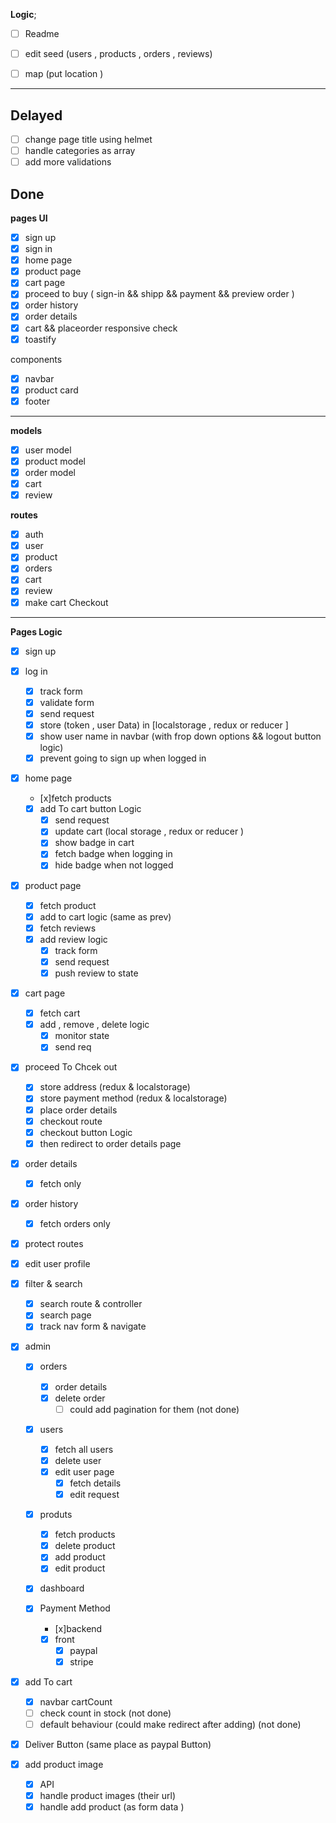 **Logic**;

- [ ] Readme
- [ ] edit seed (users , products , orders , reviews)

- [ ] map (put location )

---

## Delayed

- [ ] change page title using helmet
- [ ] handle categories as array
- [ ] add more validations

## Done

**pages UI**

- [x] sign up
- [x] sign in
- [x] home page
- [x] product page
- [x] cart page
- [x] proceed to buy ( sign-in && shipp && payment && preview order )
- [x] order history
- [x] order details
- [x] cart && placeorder responsive check
- [x] toastify

components

- [x] navbar
- [x] product card
- [x] footer

---

**models**

- [x] user model
- [x] product model
- [x] order model
- [x] cart
- [x] review

**routes**

- [x] auth
- [x] user
- [x] product
- [x] orders
- [x] cart
- [x] review
- [x] make cart Checkout

---

**Pages Logic**

- [x] sign up
- [x] log in

  - [x] track form
  - [x] validate form
  - [x] send request
  - [x] store (token , user Data) in [localstorage , redux or reducer ]
  - [x] show user name in navbar (with frop down options && logout button logic)
  - [x] prevent going to sign up when logged in

- [x] home page

  - [x]fetch products
  - [x] add To cart button Logic
    - [x] send request
    - [x] update cart (local storage , redux or reducer )
    - [x] show badge in cart
    - [x] fetch badge when logging in
    - [x] hide badge when not logged

- [x] product page

  - [x] fetch product
  - [x] add to cart logic (same as prev)
  - [x] fetch reviews
  - [x] add review logic
    - [x] track form
    - [x] send request
    - [x] push review to state

- [x] cart page

  - [x] fetch cart
  - [x] add , remove , delete logic
    - [x] monitor state
    - [x] send req

- [x] proceed To Chcek out

  - [x] store address (redux & localstorage)
  - [x] store payment method (redux & localstorage)
  - [x] place order details
  - [x] checkout route
  - [x] checkout button Logic
  - [x] then redirect to order details page

- [x] order details

  - [x] fetch only

- [x] order history

  - [x] fetch orders only

- [x] protect routes

- [x] edit user profile

- [x] filter & search

  - [x] search route & controller
  - [x] search page
  - [x] track nav form & navigate

- [x] admin

  - [x] orders

    - [x] order details
    - [x] delete order
      - [ ] could add pagination for them (not done)

  - [x] users

    - [x] fetch all users
    - [x] delete user
    - [x] edit user page
      - [x] fetch details
      - [x] edit request

  - [x] produts

    - [x] fetch products
    - [x] delete product
    - [x] add product
    - [x] edit product

  - [x] dashboard
  - [x] Payment Method
    - [x]backend
    - [x] front
      - [x] paypal
      - [x] stripe

- [x] add To cart

  - [x] navbar cartCount
  - [ ] check count in stock (not done)
  - [ ] default behaviour (could make redirect after adding) (not done)

- [x] Deliver Button (same place as paypal Button)
- [x] add product image

  - [x] API
  - [x] handle product images (their url)
  - [x] handle add product (as form data )
